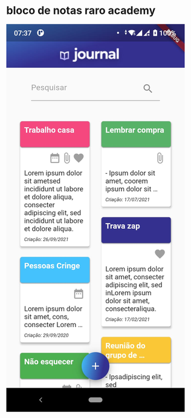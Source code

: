 # bloco de notas raro academy

![imc 1](https://github.com/R-A-S-E/livro-receitas/blob/master/image/bloco_de_notas_raro.jpg)
